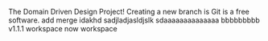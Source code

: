 The Domain Driven Design Project!
Creating a new branch is Git is a free software.
add merge
idakhd
sadjladjasldjslk
sdaaaaaaaaaaaaaa
bbbbbbbbb
v1.1.1 workspace
now workspace
